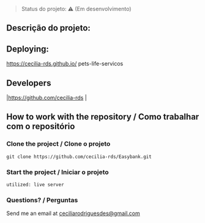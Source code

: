 
> Status do projeto: :warning: (Em desenvolvimento)

## Descrição do projeto:



## Deploying:

https://cecilia-rds.github.io/ pets-life-servicos


## Developers

|https://github.com/cecilia-rds |

## How to work with the repository / Como trabalhar com o repositório


### Clone the project / Clone o projeto

```
git clone https://github.com/cecilia-rds/Easybank.git
```

### Start the project / Iniciar o projeto

```
utilized: live server
```

### Questions? / Perguntas

Send me an email at [ceciliarodriguesdes@gmail.com](mailto:ceciliarodriguesdes@gmail.com)
